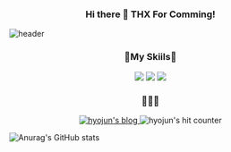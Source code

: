 <p align="center">
<h3 align='center'>Hi there 👋
THX For Comming!</h3>
</p>

![header](https://capsule-render.vercel.app/api?type=waving&color=auto&height=300&section=header&text=KIMHYOJUN&fontSize=70&animation=fadeIn&fontAlignY=38&desc=Junior%20backend%20developer&descAlignY=51&descAlign=62)

<h3 align="center">🌈My Skiils🌈</h3>
<p align="center">
<img src="https://img.shields.io/badge/Spring Boot-6DB33F?style=flat-square&logo=Spring Boot&logoColor=white" /> <img src="https://img.shields.io/badge/Java-007396?style=flat-square&logo=Java&logoColor=white" /> <img src="https://img.shields.io/badge/Python-3776AB?style=flat-square&logo=Python&logoColor=white" />
</p>

<h3 align="center">🧑🏻‍💻</h3>

<p align="center">

<a href="https://velog.io/@hyojunn__">

<img src="https://img.shields.io/badge/Blog-181717?style=flat-square&logo=GitHub&logoColor=white" alt="hyojun's blog" />

</a>

<img src="https://hits.seeyoufarm.com/api/count/incr/badge.svg?url=https%3A%2F%2Fgithub.com%2Fdoputer&count_bg=%2379C83D&title_bg=%23555555&icon=ghostery.svg&icon_color=%23FFFFFF&title=hits&edge_flat=false" alt="hyojun's hit counter" />

</p>

![Anurag's GitHub stats](https://github-readme-stats.vercel.app/api?username=KIMHYOJUN97&show_icons=true&theme=radical)
